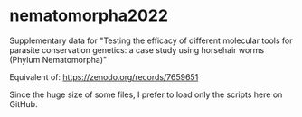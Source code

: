 # nematomorpha2022
Supplementary data for "Testing the efficacy of different molecular tools for parasite conservation genetics: a case study using horsehair worms (Phylum Nematomorpha)"

Equivalent of:
https://zenodo.org/records/7659651

Since the huge size of some files, I prefer to load only the scripts here on GitHub.

